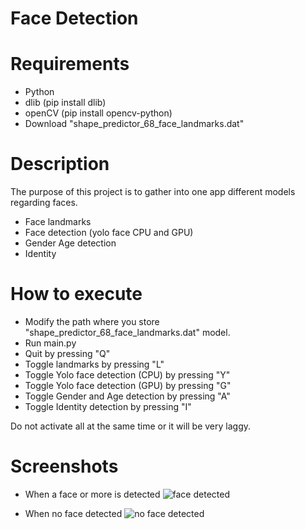 # Face Detection

# Requirements
- Python
- dlib  (pip install dlib)
- openCV (pip install opencv-python)
- Download "shape_predictor_68_face_landmarks.dat"

# Description
The purpose of this project is to gather into one app different models regarding faces.
- Face landmarks
- Face detection (yolo face CPU and GPU)
- Gender Age detection
- Identity

# How to execute
- Modify the path where you store "shape_predictor_68_face_landmarks.dat" model.
- Run main.py
- Quit by pressing "Q"
- Toggle landmarks by pressing "L"
- Toggle Yolo face detection (CPU) by pressing "Y" 
- Toggle Yolo face detection (GPU) by pressing "G"
- Toggle Gender and Age detection by pressing "A"
- Toggle Identity detection by pressing "I"

Do not activate all at the same time or it will be very laggy.

# Screenshots
- When a face or more is detected
![face detected](https://user-images.githubusercontent.com/24222091/117327830-51290380-ae93-11eb-8752-16742be303c2.png)


- When no face detected
![no face detected](https://user-images.githubusercontent.com/24222091/117327856-571ee480-ae93-11eb-9bf7-4077053e9e6c.png)

